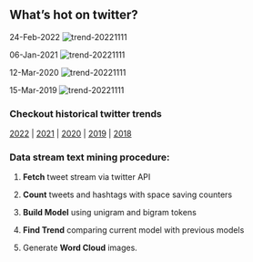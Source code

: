 ## What’s hot on twitter?

24-Feb-2022
![trend-20221111][20221111]

[20221111]: /word-cloud/trend-2022/trend-202202/trend-20221111.png "trend-20221111"

06-Jan-2021
![trend-20221111][20221111]

[20221111]: /word-cloud/trend-2021/trend-202101/trend-20221111.png "trend-20221111"

12-Mar-2020
![trend-20221111][20221111]

[20221111]: /word-cloud/trend-2020/trend-202003/trend-20221111.png "trend-20221111"

15-Mar-2019
![trend-20221111][20221111]

[20221111]: /word-cloud/trend-2019/trend-201903/trend-20221111.png "trend-20221111"

### Checkout historical twitter trends

[2022](/word-cloud/trend-2022) |
[2021](/word-cloud/trend-2021) |
[2020](/word-cloud/trend-2020) |
[2019](/word-cloud/trend-2019) |
[2018](/word-cloud/trend-2018)

### Data stream text mining procedure:

1. **Fetch** tweet stream via twitter API

2. **Count** tweets and hashtags with space saving counters

3. **Build Model** using unigram and bigram tokens

4. **Find Trend** comparing current model with previous models

5. Generate **Word Cloud** images.

